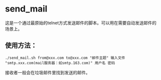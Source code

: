 # send_mail

这是一个通过最原始的telnet方式发送邮件的脚本。可以用在需要自动发送邮件的场景上。

## 使用方法：

    ./send_mail.sh from@xxx.com to@xxx.com "邮件主题" 输入文件 "smtp.xxx.com(mail服务器：如smtp.163.com)" 用户名 密码

接收者一般会在垃圾邮件里找到发送的邮件。
